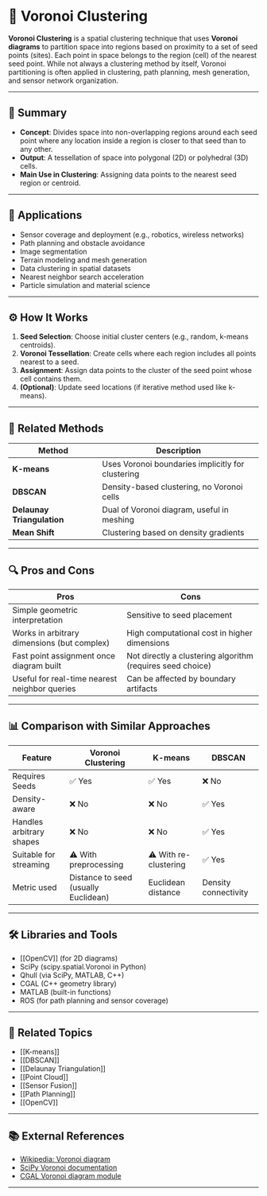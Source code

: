# 📌 Voronoi Clustering

**Voronoi Clustering** is a spatial clustering technique that uses **Voronoi diagrams** to partition space into regions based on proximity to a set of seed points (sites). Each point in space belongs to the region (cell) of the nearest seed point. While not always a clustering method by itself, Voronoi partitioning is often applied in clustering, path planning, mesh generation, and sensor network organization.

---

## 🧠 Summary

- **Concept**: Divides space into non-overlapping regions around each seed point where any location inside a region is closer to that seed than to any other.
- **Output**: A tessellation of space into polygonal (2D) or polyhedral (3D) cells.
- **Main Use in Clustering**: Assigning data points to the nearest seed region or centroid.

---

## 🎯 Applications

- Sensor coverage and deployment (e.g., robotics, wireless networks)
- Path planning and obstacle avoidance
- Image segmentation
- Terrain modeling and mesh generation
- Data clustering in spatial datasets
- Nearest neighbor search acceleration
- Particle simulation and material science

---

## ⚙️ How It Works

1. **Seed Selection**: Choose initial cluster centers (e.g., random, k-means centroids).
2. **Voronoi Tessellation**: Create cells where each region includes all points nearest to a seed.
3. **Assignment**: Assign data points to the cluster of the seed point whose cell contains them.
4. **(Optional)**: Update seed locations (if iterative method used like k-means).

---

## 🔬 Related Methods

| Method                | Description                                     |
|------------------------|-------------------------------------------------|
| **K-means**           | Uses Voronoi boundaries implicitly for clustering |
| **DBSCAN**            | Density-based clustering, no Voronoi cells      |
| **Delaunay Triangulation** | Dual of Voronoi diagram, useful in meshing |
| **Mean Shift**        | Clustering based on density gradients           |

---

## 🔍 Pros and Cons

| Pros                                         | Cons                                      |
|-----------------------------------------------|--------------------------------------------|
| Simple geometric interpretation              | Sensitive to seed placement               |
| Works in arbitrary dimensions (but complex)   | High computational cost in higher dimensions |
| Fast point assignment once diagram built      | Not directly a clustering algorithm (requires seed choice) |
| Useful for real-time nearest neighbor queries | Can be affected by boundary artifacts      |

---

## 📊 Comparison with Similar Approaches

| Feature            | Voronoi Clustering           | K-means               | DBSCAN               |
|--------------------|-----------------------------|-----------------------|----------------------|
| Requires Seeds     | ✅ Yes                       | ✅ Yes                 | ❌ No                 |
| Density-aware      | ❌ No                        | ❌ No                  | ✅ Yes                |
| Handles arbitrary shapes | ❌ No                  | ❌ No                  | ✅ Yes                |
| Suitable for streaming | ⚠️ With preprocessing    | ⚠️ With re-clustering  | ✅ Yes                |
| Metric used        | Distance to seed (usually Euclidean) | Euclidean distance  | Density connectivity |

---

## 🛠️ Libraries and Tools

- [[OpenCV]] (for 2D diagrams)
- SciPy (scipy.spatial.Voronoi in Python)
- Qhull (via SciPy, MATLAB, C++)
- CGAL (C++ geometry library)
- MATLAB (built-in functions)
- ROS (for path planning and sensor coverage)

---

## 🔗 Related Topics

- [[K-means]]
- [[DBSCAN]]
- [[Delaunay Triangulation]]
- [[Point Cloud]]
- [[Sensor Fusion]]
- [[Path Planning]]
- [[OpenCV]]

---

## 📚 External References

- [Wikipedia: Voronoi diagram](https://en.wikipedia.org/wiki/Voronoi_diagram)
- [SciPy Voronoi documentation](https://docs.scipy.org/doc/scipy/reference/generated/scipy.spatial.Voronoi.html)
- [CGAL Voronoi diagram module](https://www.cgal.org/)

---
